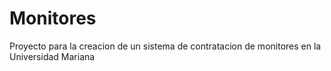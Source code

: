 Monitores
=========

Proyecto para la creacion de un sistema de contratacion de monitores en la Universidad Mariana
